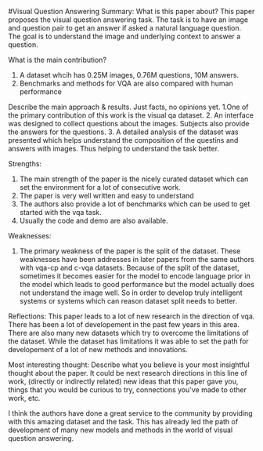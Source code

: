 #Visual Question Answering
Summary:
What is this paper about?
This paper proposes the visual question answering task. The task is to have an image and question pair to get an answer if asked a natural language question. The goal is to understand the image and underlying context to answer a question.

What is the main contribution?
1. A dataset whcih has 0.25M images, 0.76M questions, 10M answers. 
2. Benchmarks and methods for VQA are also compared with human performance

Describe the main approach & results. Just facts, no opinions yet.
1.One of the primary contribution of this work is the visual qa dataset. 
2. An interface was designed to collect questions about the images. Subjects also provide the answers for the questions.
3. A detailed analysis of the dataset was presented which helps understand the composition of the questins and answers with images. Thus helping to understand the task better.

Strengths:
1. The main strength of the paper is the nicely curated dataset which can set the environment for a lot of consecutive work.
2. The paper is very well written and easy to understand
3. The authors also provide a lot of benchmarks which can be used to get started with the vqa task.
4. Usually the code and demo are also available.

Weaknesses:
1. The primary weakness of the paper is the split of the dataset. These weaknesses have been addresses in later papers from the same authors with vqa-cp and c-vqa datasets.
Because of the split of the dataset, sometimes it becomes easier for the model to encode language prior in the model which leads to good performance but the model actually
 does not understand the image well. So in order to develop truly intelligent systems or systems which can reason dataset split needs to better.

Reflections:
This paper leads to a lot of new research in the direction of vqa. There has been a lot of developement in the past few years in this area. There are also many new datasets which try to 
overcome the limitations of the dataset. While the dataset has limitations it was able to set the path for developement of a lot of new methods and innovations.

Most interesting thought: Describe what you believe is your most insightful thought about the paper. It could be next research directions in this line of work, (directly or indirectly related) new ideas that this paper gave you, things that you would be curious to try, connections you've made to other work, etc.

I think the authors have done a great service to the community by providing with this amazing dataset and the task. This has already led the path of development of many new models and methods in the 
world of visual question answering.
